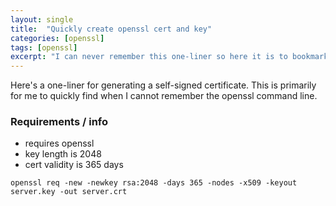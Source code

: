 ```yaml
---
layout: single
title:  "Quickly create openssl cert and key"
categories: [openssl]
tags: [openssl]
excerpt: "I can never remember this one-liner so here it is to bookmark." #this is a custom variable meant for a short description to be displayed on home page
---
```

Here's a one-liner for generating a self-signed certificate. This is primarily for me to quickly find when I cannot remember the openssl command line.

### Requirements / info
- requires openssl
- key length is 2048
- cert validity is 365 days

````
openssl req -new -newkey rsa:2048 -days 365 -nodes -x509 -keyout server.key -out server.crt
````


